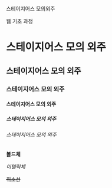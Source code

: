 스테이지어스 모의외주

웹 기초 과정

# 스테이지어스 모의 외주

## 스테이지어스 모의 외주

### 스테이지어스 모의 외주

#### 스테이지어스 모의 외주

##### 스테이지어스 모의 외주

###### 스테이지어스 모의 외주

**볼드체**

_이텔릭체_

~~취소선~~
